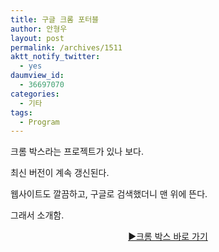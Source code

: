 ```yaml
---
title: 구글 크롬 포터블
author: 안형우
layout: post
permalink: /archives/1511
aktt_notify_twitter:
  - yes
daumview_id:
  - 36697070
categories:
  - 기타
tags:
  - Program
---
```

크롬 박스라는 프로젝트가 있나 보다.

최신 버전이 계속 갱신된다.

웹사이트도 깔끔하고, 구글로 검색했더니 맨 위에 뜬다.

그래서 소개함.

<p style="text-align: center;">
  <a href="http://iblogbox.com/chromebox/?lang=ko">▶크롬 박스 바로 가기</a>
</p>